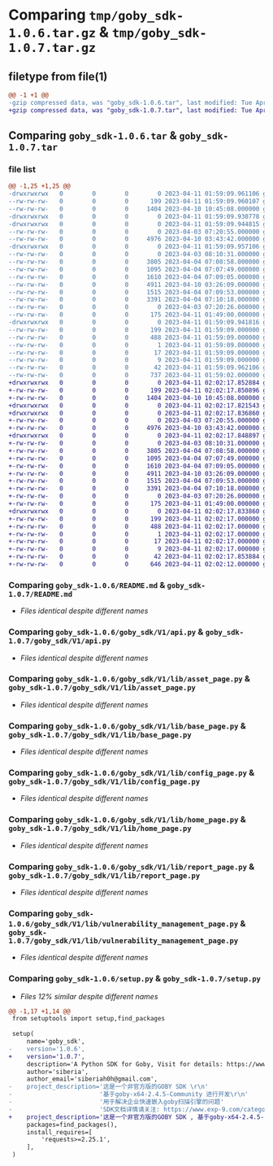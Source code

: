 # Comparing `tmp/goby_sdk-1.0.6.tar.gz` & `tmp/goby_sdk-1.0.7.tar.gz`

## filetype from file(1)

```diff
@@ -1 +1 @@
-gzip compressed data, was "goby_sdk-1.0.6.tar", last modified: Tue Apr 11 01:59:09 2023, max compression
+gzip compressed data, was "goby_sdk-1.0.7.tar", last modified: Tue Apr 11 02:02:17 2023, max compression
```

## Comparing `goby_sdk-1.0.6.tar` & `goby_sdk-1.0.7.tar`

### file list

```diff
@@ -1,25 +1,25 @@
-drwxrwxrwx   0        0        0        0 2023-04-11 01:59:09.961106 goby_sdk-1.0.6/
--rw-rw-rw-   0        0        0      199 2023-04-11 01:59:09.960107 goby_sdk-1.0.6/PKG-INFO
--rw-rw-rw-   0        0        0     1404 2023-04-10 10:45:08.000000 goby_sdk-1.0.6/README.md
-drwxrwxrwx   0        0        0        0 2023-04-11 01:59:09.930778 goby_sdk-1.0.6/goby_sdk/
-drwxrwxrwx   0        0        0        0 2023-04-11 01:59:09.944815 goby_sdk-1.0.6/goby_sdk/V1/
--rw-rw-rw-   0        0        0        0 2023-04-03 07:20:55.000000 goby_sdk-1.0.6/goby_sdk/V1/__init__.py
--rw-rw-rw-   0        0        0     4976 2023-04-10 03:43:42.000000 goby_sdk-1.0.6/goby_sdk/V1/api.py
-drwxrwxrwx   0        0        0        0 2023-04-11 01:59:09.957106 goby_sdk-1.0.6/goby_sdk/V1/lib/
--rw-rw-rw-   0        0        0        0 2023-04-03 08:10:31.000000 goby_sdk-1.0.6/goby_sdk/V1/lib/__init__.py
--rw-rw-rw-   0        0        0     3805 2023-04-04 07:08:58.000000 goby_sdk-1.0.6/goby_sdk/V1/lib/asset_page.py
--rw-rw-rw-   0        0        0     1095 2023-04-04 07:07:49.000000 goby_sdk-1.0.6/goby_sdk/V1/lib/base_page.py
--rw-rw-rw-   0        0        0     1610 2023-04-04 07:09:05.000000 goby_sdk-1.0.6/goby_sdk/V1/lib/config_page.py
--rw-rw-rw-   0        0        0     4911 2023-04-10 03:26:09.000000 goby_sdk-1.0.6/goby_sdk/V1/lib/home_page.py
--rw-rw-rw-   0        0        0     1515 2023-04-04 07:09:53.000000 goby_sdk-1.0.6/goby_sdk/V1/lib/report_page.py
--rw-rw-rw-   0        0        0     3391 2023-04-04 07:10:18.000000 goby_sdk-1.0.6/goby_sdk/V1/lib/vulnerability_management_page.py
--rw-rw-rw-   0        0        0        0 2023-04-03 07:20:26.000000 goby_sdk-1.0.6/goby_sdk/__init__.py
--rw-rw-rw-   0        0        0      175 2023-04-11 01:49:00.000000 goby_sdk-1.0.6/goby_sdk/version.py
-drwxrwxrwx   0        0        0        0 2023-04-11 01:59:09.941816 goby_sdk-1.0.6/goby_sdk.egg-info/
--rw-rw-rw-   0        0        0      199 2023-04-11 01:59:09.000000 goby_sdk-1.0.6/goby_sdk.egg-info/PKG-INFO
--rw-rw-rw-   0        0        0      488 2023-04-11 01:59:09.000000 goby_sdk-1.0.6/goby_sdk.egg-info/SOURCES.txt
--rw-rw-rw-   0        0        0        1 2023-04-11 01:59:09.000000 goby_sdk-1.0.6/goby_sdk.egg-info/dependency_links.txt
--rw-rw-rw-   0        0        0       17 2023-04-11 01:59:09.000000 goby_sdk-1.0.6/goby_sdk.egg-info/requires.txt
--rw-rw-rw-   0        0        0        9 2023-04-11 01:59:09.000000 goby_sdk-1.0.6/goby_sdk.egg-info/top_level.txt
--rw-rw-rw-   0        0        0       42 2023-04-11 01:59:09.962106 goby_sdk-1.0.6/setup.cfg
--rw-rw-rw-   0        0        0      737 2023-04-11 01:59:02.000000 goby_sdk-1.0.6/setup.py
+drwxrwxrwx   0        0        0        0 2023-04-11 02:02:17.852884 goby_sdk-1.0.7/
+-rw-rw-rw-   0        0        0      199 2023-04-11 02:02:17.850896 goby_sdk-1.0.7/PKG-INFO
+-rw-rw-rw-   0        0        0     1404 2023-04-10 10:45:08.000000 goby_sdk-1.0.7/README.md
+drwxrwxrwx   0        0        0        0 2023-04-11 02:02:17.821543 goby_sdk-1.0.7/goby_sdk/
+drwxrwxrwx   0        0        0        0 2023-04-11 02:02:17.836860 goby_sdk-1.0.7/goby_sdk/V1/
+-rw-rw-rw-   0        0        0        0 2023-04-03 07:20:55.000000 goby_sdk-1.0.7/goby_sdk/V1/__init__.py
+-rw-rw-rw-   0        0        0     4976 2023-04-10 03:43:42.000000 goby_sdk-1.0.7/goby_sdk/V1/api.py
+drwxrwxrwx   0        0        0        0 2023-04-11 02:02:17.848897 goby_sdk-1.0.7/goby_sdk/V1/lib/
+-rw-rw-rw-   0        0        0        0 2023-04-03 08:10:31.000000 goby_sdk-1.0.7/goby_sdk/V1/lib/__init__.py
+-rw-rw-rw-   0        0        0     3805 2023-04-04 07:08:58.000000 goby_sdk-1.0.7/goby_sdk/V1/lib/asset_page.py
+-rw-rw-rw-   0        0        0     1095 2023-04-04 07:07:49.000000 goby_sdk-1.0.7/goby_sdk/V1/lib/base_page.py
+-rw-rw-rw-   0        0        0     1610 2023-04-04 07:09:05.000000 goby_sdk-1.0.7/goby_sdk/V1/lib/config_page.py
+-rw-rw-rw-   0        0        0     4911 2023-04-10 03:26:09.000000 goby_sdk-1.0.7/goby_sdk/V1/lib/home_page.py
+-rw-rw-rw-   0        0        0     1515 2023-04-04 07:09:53.000000 goby_sdk-1.0.7/goby_sdk/V1/lib/report_page.py
+-rw-rw-rw-   0        0        0     3391 2023-04-04 07:10:18.000000 goby_sdk-1.0.7/goby_sdk/V1/lib/vulnerability_management_page.py
+-rw-rw-rw-   0        0        0        0 2023-04-03 07:20:26.000000 goby_sdk-1.0.7/goby_sdk/__init__.py
+-rw-rw-rw-   0        0        0      175 2023-04-11 01:49:00.000000 goby_sdk-1.0.7/goby_sdk/version.py
+drwxrwxrwx   0        0        0        0 2023-04-11 02:02:17.833860 goby_sdk-1.0.7/goby_sdk.egg-info/
+-rw-rw-rw-   0        0        0      199 2023-04-11 02:02:17.000000 goby_sdk-1.0.7/goby_sdk.egg-info/PKG-INFO
+-rw-rw-rw-   0        0        0      488 2023-04-11 02:02:17.000000 goby_sdk-1.0.7/goby_sdk.egg-info/SOURCES.txt
+-rw-rw-rw-   0        0        0        1 2023-04-11 02:02:17.000000 goby_sdk-1.0.7/goby_sdk.egg-info/dependency_links.txt
+-rw-rw-rw-   0        0        0       17 2023-04-11 02:02:17.000000 goby_sdk-1.0.7/goby_sdk.egg-info/requires.txt
+-rw-rw-rw-   0        0        0        9 2023-04-11 02:02:17.000000 goby_sdk-1.0.7/goby_sdk.egg-info/top_level.txt
+-rw-rw-rw-   0        0        0       42 2023-04-11 02:02:17.853884 goby_sdk-1.0.7/setup.cfg
+-rw-rw-rw-   0        0        0      646 2023-04-11 02:02:12.000000 goby_sdk-1.0.7/setup.py
```

### Comparing `goby_sdk-1.0.6/README.md` & `goby_sdk-1.0.7/README.md`

 * *Files identical despite different names*

### Comparing `goby_sdk-1.0.6/goby_sdk/V1/api.py` & `goby_sdk-1.0.7/goby_sdk/V1/api.py`

 * *Files identical despite different names*

### Comparing `goby_sdk-1.0.6/goby_sdk/V1/lib/asset_page.py` & `goby_sdk-1.0.7/goby_sdk/V1/lib/asset_page.py`

 * *Files identical despite different names*

### Comparing `goby_sdk-1.0.6/goby_sdk/V1/lib/base_page.py` & `goby_sdk-1.0.7/goby_sdk/V1/lib/base_page.py`

 * *Files identical despite different names*

### Comparing `goby_sdk-1.0.6/goby_sdk/V1/lib/config_page.py` & `goby_sdk-1.0.7/goby_sdk/V1/lib/config_page.py`

 * *Files identical despite different names*

### Comparing `goby_sdk-1.0.6/goby_sdk/V1/lib/home_page.py` & `goby_sdk-1.0.7/goby_sdk/V1/lib/home_page.py`

 * *Files identical despite different names*

### Comparing `goby_sdk-1.0.6/goby_sdk/V1/lib/report_page.py` & `goby_sdk-1.0.7/goby_sdk/V1/lib/report_page.py`

 * *Files identical despite different names*

### Comparing `goby_sdk-1.0.6/goby_sdk/V1/lib/vulnerability_management_page.py` & `goby_sdk-1.0.7/goby_sdk/V1/lib/vulnerability_management_page.py`

 * *Files identical despite different names*

### Comparing `goby_sdk-1.0.6/setup.py` & `goby_sdk-1.0.7/setup.py`

 * *Files 12% similar despite different names*

```diff
@@ -1,17 +1,14 @@
 from setuptools import setup,find_packages
 
 setup(
     name='goby_sdk',
-    version='1.0.6',
+    version='1.0.7',
     description='A Python SDK for Goby, Visit for details: https://www.exp-9.com/category-20.html',
     author='siberia',
     author_email='siberiah0h@gmail.com',
-    project_description='这是一个非官方版的GOBY SDK \r\n'
-                        '基于goby-x64-2.4.5-Community 进行开发\r\n'
-                        '用于解决企业快速嵌入goby扫描引擎的问题'
-                        'SDK文档详情请关注: https://www.exp-9.com/category-20.html 或者 https://github.com/siberiah0h/goby_sdk_for_python\r\n',
+    project_description='这是一个非官方版的GOBY SDK , 基于goby-x64-2.4.5-Community 进行开发,用于解决企业快速嵌入goby扫描引擎的问题, SDK文档详情请关注: https://www.exp-9.com/category-20.html 或者 https://github.com/siberiah0h/goby_sdk_for_python',
     packages=find_packages(),
     install_requires=[
         'requests>=2.25.1',
     ],
 )
```

